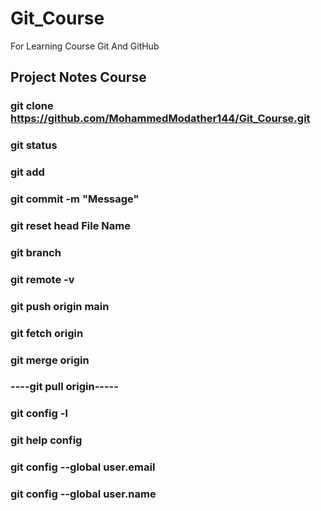 # Git_Course
For Learning Course Git And GitHub 

## Project Notes Course
### git clone https://github.com/MohammedModather144/Git_Course.git
### git status
### git add
### git commit -m "Message"
### git reset head File Name
### git branch
### git remote -v
### git push origin main
### git fetch origin 
### git merge origin 
### ----git pull origin-----
### git config -l
### git help config
### git config --global user.email
### git config --global user.name

